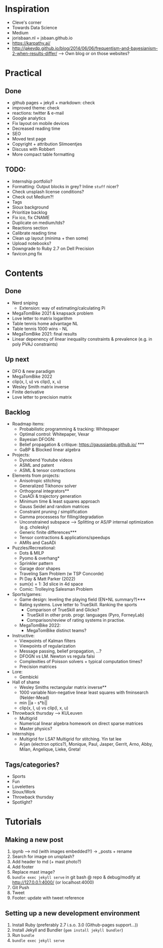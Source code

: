 # Inspiration 
- Cleve's corner
- Towards Data Science
- Medium
- jorisbaan.nl =  jsbaan.github.io
- https://karpathy.ai/
- http://jakevdp.github.io/blog/2014/06/06/frequentism-and-bayesianism-2-when-results-differ/
--> Own blog or on those websites?

# Practical

## Done
- github pages + jekyll + markdown: check
- improved theme: check
- reactions: twitter & e-mail
- Google analytics
- Fix layout on mobile devices
- Decreased reading time
- SEO
- Moved test page
- Copyright + attribution Slimoentjes
- Discuss with Robbert
- More compact table formatting

## TODO:

- Internship portfolio?
- Formatting: Output blocks in grey? Inline ```stuff``` nicer?
- Check unsplash license conditions?
- Check out Medium?!
- Tags
- Sioux background
- Prioritize backlog
- Fix ico, fix CNAME
- Duplicate on medium/tds?
- Reactions section
- Calibrate reading time
- Clean up layout (minima + then some)
- Upload notebooks? 
- Downgrade to Ruby 2.7 on Dell Precision
- favicon.png fix

# Contents

## Done

- Nerd sniping
	- Extension: way of estimating/calculating Pi
- MegaTomBike 2021 & knapsack problem
- Love letter to matrix logarithm
- Table tennis home advantage NL
- Table tennis 1000 wins - NL
- MegaTomBike 2021: final results
- Linear depenency of linear inequality constraints & prevalence (e.g. in poly PVAJ constraints)

## Up next

- DFO & new paradigm
- MegaTomBike 2022
- clip(x, l, u) vs clip(l, x, u)
- Wesley Smith matrix inverse
- Finite derivative
- Love letter to precision matrix


## Backlog

- Roadmap items:
	- Probabilistic programming & tracking: Whitepaper
	- Optimal control: Whitepaper, Vexar
	- Bayesian DFOGN:
	- Belief propagation & critique: https://gaussianbp.github.io/ ***
	- GaBP & Blocked linear algebra
- Projects:
	- Dynobend Youtube videos
	- ASML and patent
	- ASML & tensor contractions
- Elements from projects:
	- Anisotropic stitching
	- Generalized Tikhonov solver
	- Orthogonal integrators**
	- CasADi & trajectory generation
	- Minimum time & least squares approach
	- Gauss Seidel and random matrices
	- Constraint pruning / simplification
	- Gamma processess for filling/degradation
	- Unconstrained subspace --> Splitting or AS/IP internal optimization (e.g. cholesky)
	- Generic finite differences***
	- Tensor contractions & applications/speedups
	- AMRs and CasADi
- Puzzles/Recreational:
	- Dots & MILP
	- Pyomo & overhang*
	- Sprinkler pattern
	- Garage door shapes
	- Traveling Sam Problem (w TSP Concorde)
	- Pi Day & Matt Parker (2022)
	- sum(x) = 1: 3d slice in 4d space
	- Comic: Trolleying Salesman Problem
- Sports/games:
	- Game design: leveling the playing field (EN+NL summary?)***
	- Rating systems. Love letter to TrueSkill. Ranking the sports
		- Comparison of TrueSkill and Glicko?
		- TrueSkill in other prob. progr. languages (Pyro, ForneyLab)
		- Comparison/review of rating systems in practise.
	- MegaTomBike 2022:
		- MegaTomBike distinct teams?
- Instructive:
	- Viewpoints of Kalman filters
	- Viewpoints of regularization
	- Message passing, belief propagation, ...?
	- DFOGN vs LM. Newton vs regula falsi
	- Complexities of Poisson solvers + typical computation times?
	- Precision matrices
- Lore:
	- Gembicki
- Hall of shame
	- Wesley Smiths rectangular matrix inverse**
	- 1000 variable Non-negative linear least squares with fminsearch (Nelder-Mead)
	- min ||a - s*b||
	- clip(x, l, u) vs clip(l, x, u)
- Throwback thursday --> KULeuven
	- Multigrid
	- Numerical linear algebra homework on direct sparse matrices
	- Master physics?
- Internships
	- Multigrid for LSA? Multigrid for stitching. Yin tat lee
	- Arjan (electron optics?), Monique, Paul, Jasper, Gerrit, Arno, Abby, Milan, Angelique, Lieke, Greta!
	

## Tags/categories?
- Sports
- Fun
- Loveletters
- Sioux/Work
- Throwback thursday
- Spotlight?

# Tutorials

## Making a new post
1. ipynb --> md (with images embedded?!) -> _posts + rename
2. Search for image on unsplash?
3. Add header to md (+ mast photo?)
4. Add footer
5. Replace mast image?
6. `bundle exec jekyll serve` in git bash @ repo & debug/modify at http://127.0.0.1:4000/ (or localhost:4000)
7. Git Push
8. Tweet
9. Footer: update with tweet reference

## Setting up a new development environment
1. Install Ruby (preferably 2.7 i.s.o. 3.0 (Github-pages support...))
2. Install Jekyll and Bundler (`gem install jekyll bundler`)
3. Run `bundle`
4. `bundle exec jekyll serve`